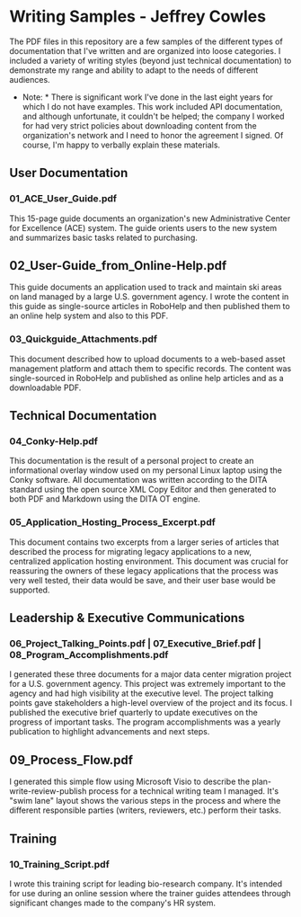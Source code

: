 # Writing Samples - Jeffrey Cowles

The PDF files in this repository are a few samples of the different types of documentation that I've written and are organized into loose categories. I included a variety of writing styles (beyond just technical documentation) to demonstrate my range and ability to adapt to the needs of different audiences.  

* Note: * There is significant work I've done in the last eight years for which I do not have examples. This work included API documentation, and although unfortunate, it couldn't be helped; the company I worked for had very strict policies about downloading content from the organization's network and I need to honor the agreement I signed. Of course, I'm happy to verbally explain these materials.  

## User Documentation

### 01_ACE_User_Guide.pdf

This 15-page guide documents an organization's new Administrative Center for Excellence (ACE) system. The guide orients users to the new system and summarizes basic tasks related to purchasing.
	
## 02_User-Guide_from_Online-Help.pdf

This guide documents an application used to track and maintain ski areas on land managed by a large U.S. government agency.  I wrote the content in this guide as single-source articles in RoboHelp and then published them to an online help system and also to this PDF.     
	
### 03_Quickguide_Attachments.pdf

This document described how to upload documents to a web-based asset management platform and attach them to specific records. The content was single-sourced in RoboHelp and published as online help articles and as a downloadable PDF. 

## Technical Documentation

### 04_Conky-Help.pdf

This documentation is the result of a personal project to create an informational overlay window used on my personal Linux laptop using the Conky software. All documentation was written according to the DITA standard using the open source XML Copy Editor and then generated to both PDF and Markdown using the DITA OT engine. 
		
### 05_Application_Hosting_Process_Excerpt.pdf

This document contains two excerpts from a larger series of articles that described the process for migrating legacy applications to a new, centralized application hosting environment. This document was crucial for reassuring the owners of these legacy applications that the process was very well tested, their data would be save, and their user base would be supported.       

## Leadership & Executive Communications

### 06_Project_Talking_Points.pdf | 07_Executive_Brief.pdf | 08_Program_Accomplishments.pdf

I generated these three documents for a major data center migration project for a U.S. government agency. This project was extremely important to the agency and had high visibility at the executive level. The project talking points gave stakeholders a high-level overview of the project and its focus. I published the executive brief quarterly to update executives on the progress of important tasks. The program accomplishments was a yearly publication to highlight advancements and next steps.    
	
## 09_Process_Flow.pdf

I generated this simple flow using Microsoft Visio to describe the plan-write-review-publish process for a technical writing team I managed. It's "swim lane" layout shows the various steps in the process and where the different responsible parties (writers, reviewers, etc.) perform their tasks.   

## Training

### 10_Training_Script.pdf

I wrote this training script for leading bio-research company. It's intended for use during an online session where the trainer guides attendees through significant changes made to the company's HR system.   




